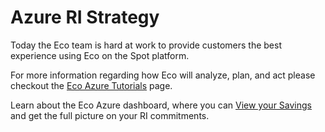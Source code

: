 # Azure RI Strategy

Today the Eco team is hard at work to provide customers the best experience using Eco on the Spot platform.

For more information regarding how Eco will analyze, plan, and act please checkout the [Eco Azure Tutorials](eco/azure-tutorials/) page.

Learn about the Eco Azure dashboard, where you can [View your Savings](eco/azure-tutorials/view-your-savings) and get the full picture on your RI commitments.
